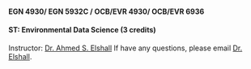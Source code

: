 #### EGN 4930/ EGN 5932C / OCB/EVR 4930/ OCB/EVR 6936
#### ST: Environmental Data Science (3 credits) 

Instructor: [Dr. Ahmed S. Elshall](https://orcid.org/0000-0001-8200-5064) 
If have any questions, please email [Dr. Elshall](mailto:aelshall@fgcu.edu).
